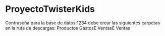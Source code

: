 # ProyectoTwisterKids

Contraseña para la base de datos:1234
debe crear las siguientes carpetas en la ruta de descargas:
Productos
GastosE
VentasE
Ventas
